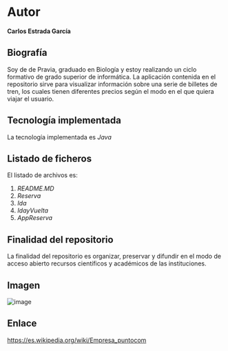 # Autor
**Carlos Estrada García**

## Biografía
Soy de de Pravia, graduado en Biología y estoy realizando un ciclo formativo de grado superior de informática. 
La aplicación contenida en el repositorio sirve para visualizar información sobre una serie de billetes de tren, los cuales tienen diferentes precios según el modo en el que quiera viajar el usuario. 

## Tecnología implementada
La tecnología implementada es *Java*

## Listado de ficheros
El listado de archivos es: 
1. *README.MD*
2. *Reserva*
3. *Ida*
4. *IdayVuelta*
5. *AppReserva*

## Finalidad del repositorio
La finalidad del repositorio es organizar, preservar y difundir en el modo de acceso abierto recursos científicos y académicos de las instituciones.

## Imagen
![image](https://user-images.githubusercontent.com/98738717/159670525-b69b081f-c105-4d2b-b714-88e700710f56.png)

## Enlace
https://es.wikipedia.org/wiki/Empresa_puntocom
